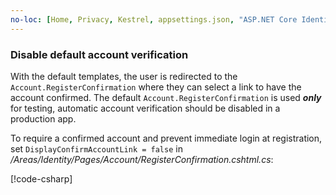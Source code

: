 ```yaml
---
no-loc: [Home, Privacy, Kestrel, appsettings.json, "ASP.NET Core Identity", cookie, Cookie, Blazor, "Blazor Server", "Blazor WebAssembly", "Identity", "Let's Encrypt", Razor, SignalR]
---
```

<a name="ddav"></a>
### Disable default account verification

With the default templates, the user is redirected to the `Account.RegisterConfirmation` where they can select a link to have the account confirmed. The default `Account.RegisterConfirmation` is used ***only*** for testing, automatic account verification should be disabled in a production app.

To require a confirmed account and prevent immediate login at registration, set `DisplayConfirmAccountLink = false` in */Areas/Identity/Pages/Account/RegisterConfirmation.cshtml.cs*:

[!code-csharp[](~/security/authentication/accconfirm/sample/WebPWrecover60/Areas/Identity/Pages/Account/RegisterConfirmation.cshtml.cs?highlight=63)]